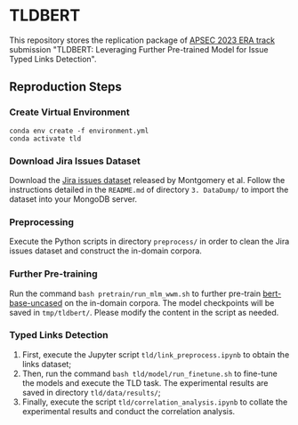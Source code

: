 # TLDBERT

This repository stores the replication package of [APSEC 2023 ERA track](https://conf.researchr.org/track/apsec-2023/apsec-2023-early-research-achievements#submission-instructions) submission "TLDBERT: Leveraging Further Pre-trained Model
for Issue Typed Links Detection".

## Reproduction Steps

### Create Virtual Environment

```
conda env create -f environment.yml
conda activate tld
```

### Download Jira Issues Dataset

Download the [Jira issues dataset](https://zenodo.org/record/7182101) released by Montgomery et al. Follow the instructions detailed in the `README.md` of directory `3. DataDump/` to import the dataset into your MongoDB server.

### Preprocessing

Execute the Python scripts in directory `preprocess/` in order to clean the Jira issues dataset and construct the in-domain corpora.

### Further Pre-training

Run the command `bash pretrain/run_mlm_wwm.sh` to further pre-train [bert-base-uncased](https://huggingface.co/bert-base-uncased) on the in-domain corpora. The model checkpoints will be saved in `tmp/tldbert/`. Please modify the content in the script as needed.

### Typed Links Detection

1. First, execute the Jupyter script `tld/link_preprocess.ipynb` to obtain the links dataset;
2. Then, run the command `bash tld/model/run_finetune.sh` to fine-tune the models and execute the TLD task. The experimental results are saved in directory `tld/data/results/`;
3. Finally, execute the script `tld/correlation_analysis.ipynb` to collate the experimental results and conduct the correlation analysis.
